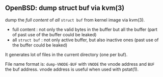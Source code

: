OpenBSD: dump struct buf via kvm(3)
-----------------------------------

dump the *full content* of *all* `struct buf` from kernel image via kvm(3).

- full content : not only the valid bytes in the buffer but all the buffer
  (part of past use of the buffer could be leaked)
- all `struct buf` : not only active buffer, but also inactive ones (past use
  of the buffer could be leaked)

It generates lot of files in the current directory (one per buf).

File name format is: `dump-VNODE-BUF` with `VNODE` the vnode address and `BUF`
the buf address. vnode address is useful when used with pstat(1).
